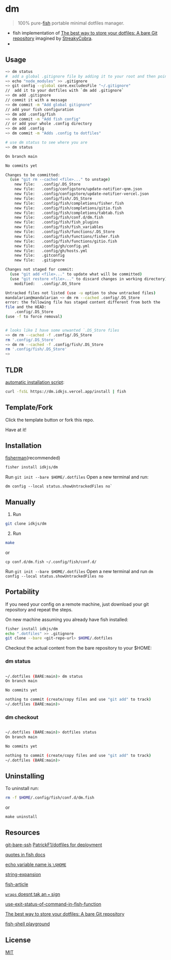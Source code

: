

# dm

> 100% pure-<a href="https://fishshell.com" title="Portable Minimal Dotfiles ">fish</a> portable minimal dotfiles manager.

- fish implementation of [The best way to store your dotfiles: A bare Git repository](https://www.atlassian.com/git/tutorials/dotfiles) imagined by [StreakyCobra](https://news.ycombinator.com/item?id=11071754).
-
## Usage

```bash
~> dm status
#  add a global .gitignore file by adding it to your root and then pointing to it in `git config`
~> echo "node_modules" >> .gitignore
~> git config --global core.excludesFile "~/.gitignore"
//  add it to your dotfiles with `dm add .gitignore`
~> dm add .gitignore
// commit it with a message
~> dm commit -m "Add global gitignore"
// add your fish configuration
~> dm add .config/fish
~> dm commit -m "Add fish config"
// or add your whole .config directory
~> dm add .config
~> dm commit -m "Adds .config to dotfiles"
```
```bash
# use dm status to see where you are
~> dm status

On branch main

No commits yet

Changes to be committed:
  (use "git rm --cached <file>..." to unstage)
	new file:   .config/.DS_Store
	new file:   .config/configstore/update-notifier-qnm.json
	new file:   .config/configstore/update-notifier-vercel.json
	new file:   .config/fish/.DS_Store
	new file:   .config/fish/completions/fisher.fish
	new file:   .config/fish/completions/gitio.fish
	new file:   .config/fish/completions/tabtab.fish
	new file:   .config/fish/conf.d/dm.fish
	new file:   .config/fish/fish_plugins
	new file:   .config/fish/fish_variables
	new file:   .config/fish/functions/.DS_Store
	new file:   .config/fish/functions/fisher.fish
	new file:   .config/fish/functions/gitio.fish
	new file:   .config/gh/config.yml
	new file:   .config/gh/hosts.yml
	new file:   .gitconfig
	new file:   .gitignore

Changes not staged for commit:
  (use "git add <file>..." to update what will be committed)
  (use "git restore <file>..." to discard changes in working directory)
	modified:   .config/.DS_Store

Untracked files not listed (use -u option to show untracked files)
mandalarian@mandalarian ~> dm rm --cached .config/.DS_Store
error: the following file has staged content different from both the
file and the HEAD:
    .config/.DS_Store
(use -f to force removal)


# looks like I have some unwanted `.DS_Store files
~> dm rm --cached -f .config/.DS_Store
rm '.config/.DS_Store'
~> dm rm --cached -f .config/fish/.DS_Store
rm '.config/fish/.DS_Store'
~>
```

## TLDR
[automatic installation script](./scripts/dotfiles-install.fish):

```bash
curl -fsSL https://dm.idkjs.vercel.app/install | fish
```

## Template/Fork

Click the template button or fork this repo.

Have at it!

## Installation

[fisherman](https://github.com/jorgebucaran/fisher)(recommended)

```bash
fisher install idkjs/dm
```

Run `git init --bare $HOME/.dotfiles`
Open a new terminal and run:

```
dm config --local status.showUntrackedFiles no`
```
## Manually

1. Run
```bash
git clone idkjs/dm
```
2. Run
```bash
make
```
or

```
cp conf.d/dm.fish ~/.config/fish/conf.d/
```

Run `git init --bare $HOME/.dotfiles`
Open a new terminal and run `dm config --local status.showUntrackedFiles no`


## Portability

If you need your config on a remote machine, just download your git repository and repeat the steps.

On new machine assuming you already have fish installed:

```bash
fisher install idkjs/dm
echo ".dotfiles" >> .gitignore
git clone --bare <git-repo-url> $HOME/.dotfiles
```

Checkout the actual content from the bare repository to your $HOME:

### dm status
```bash

~/.dotfiles (BARE:main)> dm status
On branch main

No commits yet

nothing to commit (create/copy files and use "git add" to track)
~/.dotfiles (BARE:main)>
```
### dm checkout
```bash

~/.dotfiles (BARE:main)> dotfiles status
On branch main

No commits yet

nothing to commit (create/copy files and use "git add" to track)
~/.dotfiles (BARE:main)>
```

## Uninstalling

To uninstall run:

```bash
rm -f $HOME/.config/fish/conf.d/dm.fish
```
or
```
make uninstall
```

## Resources

[git-bare-ssh](https://gist.github.com/joahking/780877)
[PatrickF1/dotfiles for deployment](https://github.com/PatrickF1/dotfiles)

[quotes in fish docs](https://fishshell.com/docs/2.4/index.html#quotes)

[echo variable name is `\$HOME`](http://unix.stackexchange.com/questions/129084/ddg#129113)

[string-expansion](https://stackoverflow.com/questions/65132069/how-to-combine-text-with-expanded-variable-into-a-variable-expansion-in-fish)

[fish-article](https://mvolkmann.github.io/fish-article/)

[`wraps` doesnt tak an `=` sign](https://fishshell.com/docs/current/cmds/alias.html?highlight=wraps#example)

[use-exit-status-of-command-in-fish-function](https://dev.to/talha131/use-exit-status-of-command-in-fish-function-2lj1)

[The best way to store your dotfiles: A bare Git repository](https://www.atlassian.com/git/tutorials/dotfiles)

[fish-shell playground](https://rootnroll.com/d/fish-shell/)

## License

[MIT](LICENSE.md)
